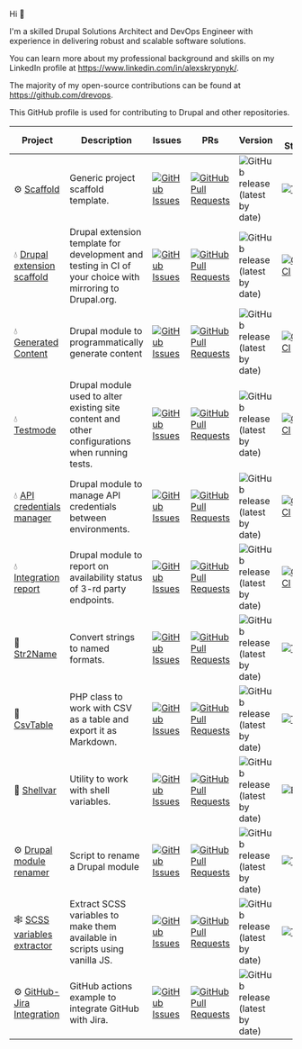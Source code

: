 Hi 👋

I'm a skilled Drupal Solutions Architect and DevOps Engineer with experience in
delivering robust and scalable software solutions.

You can learn more about my professional background and skills on my LinkedIn
profile at https://www.linkedin.com/in/alexskrypnyk/.

The majority of my open-source contributions can be found
at https://github.com/drevops.

This GitHub profile is used for contributing to Drupal and other repositories.

| Project                                                                                  | Description                                                                                              | Issues                                                                                                                                                                          | PRs                                                                                                                                                                                      | Version                                                                                                                     | CI Status                                                                                                                                                                                                   |
|------------------------------------------------------------------------------------------|----------------------------------------------------------------------------------------------------------|---------------------------------------------------------------------------------------------------------------------------------------------------------------------------------|------------------------------------------------------------------------------------------------------------------------------------------------------------------------------------------|-----------------------------------------------------------------------------------------------------------------------------|-------------------------------------------------------------------------------------------------------------------------------------------------------------------------------------------------------------|
| ⚙️ [Scaffold](https://github.com/AlexSkrypnyk/scaffold)                                  | Generic project scaffold template.                                                                       | [![GitHub Issues](https://img.shields.io/github/issues/AlexSkrypnyk/scaffold.svg?label=%20)](https://github.com/AlexSkrypnyk/scaffold/issues)                                   | [![GitHub Pull Requests](https://img.shields.io/github/issues-pr/AlexSkrypnyk/scaffold.svg?label=%20)](https://github.com/AlexSkrypnyk/scaffold/pulls)                                   | ![GitHub release (latest by date)](https://img.shields.io/github/v/release/AlexSkrypnyk/scaffold?label=%20)                 | [![Tests](https://github.com/AlexSkrypnyk/scaffold/actions/workflows/test-php.yml/badge.svg?label=%20)](https://github.com/AlexSkrypnyk/scaffold/actions/workflows/test-php.yml)                            |
| 💧 [Drupal extension scaffold](https://github.com/AlexSkrypnyk/drupal_circleci)          | Drupal extension template for development and testing in CI of your choice with mirroring to Drupal.org. | [![GitHub Issues](https://img.shields.io/github/issues/AlexSkrypnyk/drupal_extension_scaffold.svg?label=%20)](https://github.com/AlexSkrypnyk/drupal_extension_scaffold/issues) | [![GitHub Pull Requests](https://img.shields.io/github/issues-pr/AlexSkrypnyk/drupal_extension_scaffold.svg?label=%20)](https://github.com/AlexSkrypnyk/drupal_extension_scaffold/pulls) | ![GitHub release (latest by date)](https://img.shields.io/github/v/release/AlexSkrypnyk/drupal_circleci?label=%20)          | [![CircleCI](https://circleci.com/gh/AlexSkrypnyk/drupal_extension_scaffold.svg?style=shield)](https://circleci.com/gh/AlexSkrypnyk/drupal_extension_scaffold)                                              |
| 💧 [Generated Content](https://github.com/AlexSkrypnyk/generated_content)                | Drupal module to programmatically generate content                                                       | [![GitHub Issues](https://img.shields.io/github/issues/AlexSkrypnyk/generated_content.svg?label=%20)](https://github.com/AlexSkrypnyk/generated_content/issues)                 | [![GitHub Pull Requests](https://img.shields.io/github/issues-pr/AlexSkrypnyk/generated_content.svg?label=%20)](https://github.com/AlexSkrypnyk/generated_content/pulls)                 | ![GitHub release (latest by date)](https://img.shields.io/github/v/release/AlexSkrypnyk/generated_content?label=%20)        | [![CircleCI](https://circleci.com/gh/AlexSkrypnyk/generated_content.svg?style=shield)](https://circleci.com/gh/AlexSkrypnyk/generated_content)                                                              |
| 💧 [Testmode](https://github.com/AlexSkrypnyk/testmode)                                  | Drupal module used to alter existing site content and other configurations when running tests.           | [![GitHub Issues](https://img.shields.io/github/issues/AlexSkrypnyk/testmode.svg?label=%20)](https://github.com/AlexSkrypnyk/testmode/issues)                                   | [![GitHub Pull Requests](https://img.shields.io/github/issues-pr/AlexSkrypnyk/testmode.svg?label=%20)](https://github.com/AlexSkrypnyk/testmode/pulls)                                   | ![GitHub release (latest by date)](https://img.shields.io/github/v/release/AlexSkrypnyk/testmode?label=%20)                 | [![CircleCI](https://circleci.com/gh/AlexSkrypnyk/testmode.svg?style=shield)](https://circleci.com/gh/AlexSkrypnyk/testmode)                                                                                |
| 💧 [API credentials manager](https://github.com/AlexSkrypnyk/acm)                        | Drupal module to manage API credentials between environments.                                            | [![GitHub Issues](https://img.shields.io/github/issues/AlexSkrypnyk/acm.svg?label=%20)](https://github.com/AlexSkrypnyk/acm/issues)                                             | [![GitHub Pull Requests](https://img.shields.io/github/issues-pr/AlexSkrypnyk/acm.svg?label=%20)](https://github.com/AlexSkrypnyk/acm/pulls)                                             | ![GitHub release (latest by date)](https://img.shields.io/github/v/release/AlexSkrypnyk/acm?label=%20)                      | [![CircleCI](https://circleci.com/gh/AlexSkrypnyk/acm.svg?style=shield)](https://circleci.com/gh/AlexSkrypnyk/acm)                                                                                          |
| 💧 [Integration report](https://github.com/AlexSkrypnyk/integration_report)              | Drupal module to report on availability status of 3-rd party endpoints.                                  | [![GitHub Issues](https://img.shields.io/github/issues/AlexSkrypnyk/integration_report.svg?label=%20)](https://github.com/AlexSkrypnyk/integration_report/issues)               | [![GitHub Pull Requests](https://img.shields.io/github/issues-pr/AlexSkrypnyk/integration_report.svg?label=%20)](https://github.com/AlexSkrypnyk/integration_report/pulls)               | ![GitHub release (latest by date)](https://img.shields.io/github/v/release/AlexSkrypnyk/integration_report?label=%20)       | [![CircleCI](https://circleci.com/gh/AlexSkrypnyk/integration_report.svg?style=shield)](https://circleci.com/gh/AlexSkrypnyk/integration_report)                                                            |
| 🐘 [Str2Name](https://github.com/AlexSkrypnyk/Str2Name)                                  | Convert strings to named formats.                                                                        | [![GitHub Issues](https://img.shields.io/github/issues/AlexSkrypnyk/Str2Name.svg?label=%20)](https://github.com/AlexSkrypnyk/Str2Name/issues)                                   | [![GitHub Pull Requests](https://img.shields.io/github/issues-pr/AlexSkrypnyk/Str2Name.svg?label=%20)](https://github.com/AlexSkrypnyk/Str2Name/pulls)                                   | ![GitHub release (latest by date)](https://img.shields.io/github/v/release/AlexSkrypnyk/Str2Name?label=%20)                 | [![Tests](https://github.com/AlexSkrypnyk/Str2Name/actions/workflows/test-php.yml/badge.svg?label=%20)](https://github.com/AlexSkrypnyk/Str2Name/actions/workflows/test-php.yml)                            |
| 🐘 [CsvTable](https://github.com/AlexSkrypnyk/CsvTable)                                  | PHP class to work with CSV as a table and export it as Markdown.                                         | [![GitHub Issues](https://img.shields.io/github/issues/AlexSkrypnyk/CsvTable.svg?label=%20)](https://github.com/AlexSkrypnyk/CsvTable/issues)                                   | [![GitHub Pull Requests](https://img.shields.io/github/issues-pr/AlexSkrypnyk/CsvTable.svg?label=%20)](https://github.com/AlexSkrypnyk/CsvTable/pulls)                                   | ![GitHub release (latest by date)](https://img.shields.io/github/v/release/AlexSkrypnyk/CsvTable?label=%20)                 | [![Tests](https://github.com/AlexSkrypnyk/CsvTable/actions/workflows/test-php.yml/badge.svg?label=%20)](https://github.com/AlexSkrypnyk/CsvTable/actions/workflows/test-php.yml)                            |
| 🐘 [Shellvar](https://github.com/AlexSkrypnyk/shellvar)                                  | Utility to work with shell variables.                                                                    | [![GitHub Issues](https://img.shields.io/github/issues/AlexSkrypnyk/shellvar.svg?label=%20)](https://github.com/AlexSkrypnyk/shellvar/issues)                                   | [![GitHub Pull Requests](https://img.shields.io/github/issues-pr/AlexSkrypnyk/shellvar.svg?label=%20)](https://github.com/AlexSkrypnyk/shellvar/pulls)                                   | ![GitHub release (latest by date)](https://img.shields.io/github/v/release/AlexSkrypnyk/shellvar?label=%20)                 | ![Build](https://github.com/AlexSkrypnyk/shellvar/actions/workflows/test-php.yml/badge.svg)                                                                                                                 |                        |
| ⚙️ [Drupal module renamer](https://github.com/AlexSkrypnyk/drupal-module-renamer)        | Script to rename a Drupal module                                                                         | [![GitHub Issues](https://img.shields.io/github/issues/AlexSkrypnyk/drupal-module-renamer.svg?label=%20)](https://github.com/AlexSkrypnyk/drupal-module-renamer/issues)         | [![GitHub Pull Requests](https://img.shields.io/github/issues-pr/AlexSkrypnyk/drupal-module-renamer.svg?label=%20)](https://github.com/AlexSkrypnyk/drupal-module-renamer/pulls)         | ![GitHub release (latest by date)](https://img.shields.io/github/v/release/AlexSkrypnyk/drupal-module-renamer?label=%20)    | [![Test](https://github.com/drevops/drupal-module-renamer/actions/workflows/test.yml/badge.svg)](https://github.com/drevops/drupal-module-renamer/actions/workflows/test.yml)                               |
| 🕸️ [SCSS variables extractor](https://github.com/AlexSkrypnyk/scss-variables-extractor) | Extract SCSS variables to make them available in scripts using vanilla JS.                               | [![GitHub Issues](https://img.shields.io/github/issues/AlexSkrypnyk/scss-variables-extractor.svg?label=%20)](https://github.com/AlexSkrypnyk/scss-variables-extractor/issues)   | [![GitHub Pull Requests](https://img.shields.io/github/issues-pr/AlexSkrypnyk/scss-variables-extractor.svg?label=%20)](https://github.com/AlexSkrypnyk/scss-variables-extractor/pulls)   | ![GitHub release (latest by date)](https://img.shields.io/github/v/release/AlexSkrypnyk/scss-variables-extractor?label=%20) | [![Test](https://github.com/AlexSkrypnyk/scss-variables-extractor/actions/workflows/test-nodejs.yml/badge.svg)](https://github.com/AlexSkrypnyk/scss-variables-extractor/actions/workflows/test-nodejs.yml) |
| ⚙️ [GitHub-Jira Integration](https://github.com/AlexSkrypnyk/github-jira-integration)    | GitHub actions example to integrate GitHub with Jira.                                                    | [![GitHub Issues](https://img.shields.io/github/issues/AlexSkrypnyk/github-jira-integration.svg?label=%20)](https://github.com/AlexSkrypnyk/github-jira-integration/issues)     | [![GitHub Pull Requests](https://img.shields.io/github/issues-pr/AlexSkrypnyk/github-jira-integration.svg?label=%20)](https://github.com/AlexSkrypnyk/github-jira-integration/pulls)     | ![GitHub release (latest by date)](https://img.shields.io/github/v/release/AlexSkrypnyk/github-jira-integration?label=%20)  |                                                                                                                                                                                                             |
